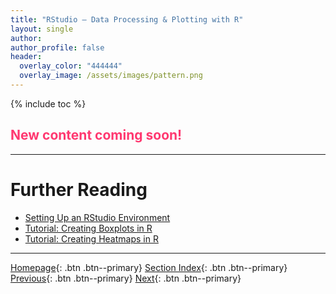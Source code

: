 ```yaml
---
title: "RStudio – Data Processing & Plotting with R"
layout: single
author:
author_profile: false
header:
  overlay_color: "444444"
  overlay_image: /assets/images/pattern.png
---
```


{% include toc %}

## <span style="color: #ff3870;">New content coming soon!</span>







___
# Further Reading
* [Setting Up an RStudio Environment](02-setting-up-rstudio)
* [Tutorial: Creating Boxplots in R](03-rstudio-tutorial-box-plot)
* [Tutorial: Creating Heatmaps in R](04-rstudio-tutorial-heatmap-plot)


___

[Homepage](../../../index.md){: .btn  .btn--primary}
[Section Index](../../00-DataVisualization-LandingPage){: .btn  .btn--primary}
[Previous](../02-PYTHON/10-plotly-tutorial-clustergram-plot){: .btn  .btn--primary}
[Next](02-setting-up-rstudio){: .btn  .btn--primary}

